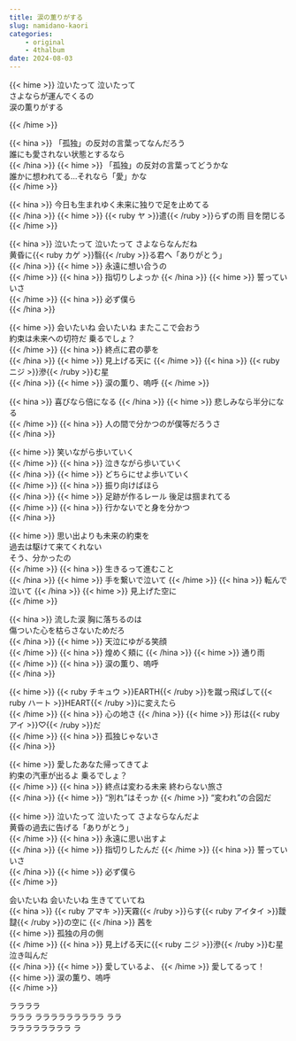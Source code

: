 ```yaml
---
title: 涙の薫りがする
slug: namidano-kaori
categories: 
    - original
    - 4thalbum
date: 2024-08-03
---
```


{{< hime >}}
泣いたって 泣いたって  
さよならが運んでくるの  
涙の薫りがする  

{{< /hime >}}

{{< hina >}}
「孤独」の反対の言葉ってなんだろう  
誰にも愛されない状態とするなら  
{{< /hina >}}
{{< hime >}}
「孤独」の反対の言葉ってどうかな  
誰かに想われてる…それなら「愛」かな  
{{< /hime >}}

{{< hina >}}
今日も生まれゆく未来に独りで足を止めてる  
{{< /hina >}}
{{< hime >}}
{{< ruby ヤ >}}遣{{< /ruby >}}らずの雨 目を閉じる  
{{< /hime >}}

{{< hina >}}
泣いたって 泣いたって さよならなんだね  
黄昏に{{< ruby カゲ >}}翳{{< /ruby >}}る君へ「ありがとう」  
{{< /hina >}}
{{< hime >}}
永遠に想い合うの  
{{< /hime >}}
{{< hina >}}
指切りしよっか
{{< /hina >}} 
{{< hime >}}
誓っていいさ  
{{< /hime >}}
{{< hina >}}
必ず僕ら  
{{< /hina >}}

{{< hime >}}
会いたいね 会いたいね またここで会おう  
約束は未来への切符だ 乗るでしょ？  
{{< /hime >}}
{{< hina >}}
終点に君の夢を  
{{< /hina >}}
{{< hime >}}
見上げる天に
{{< /hime >}}
{{< hina >}}
{{< ruby ニジ >}}滲{{< /ruby >}}む星  
{{< /hina >}}
{{< hime >}}
涙の薫り、嗚呼
{{< /hime >}}  

{{< hina >}}
喜びなら倍になる 
{{< /hina >}}
{{< hime >}}
悲しみなら半分になる  
{{< /hime >}}
{{< hina >}}
人の間で分かつのが僕等だろうさ  
{{< /hina >}}

{{< hime >}}
笑いながら歩いていく  
{{< /hime >}}
{{< hina >}}
泣きながら歩いていく  
{{< /hina >}}
{{< hime >}}
どちらにせよ歩いていく  
{{< /hime >}}
{{< hina >}}
振り向けばほら  
{{< /hina >}}
{{< hime >}}
足跡が作るレール 後足は掴まれてる  
{{< /hime >}}
{{< hina >}}
行かないでと身を分かつ  
{{< /hina >}}

{{< hime >}}
思い出よりも未来の約束を  
過去は駆けて来てくれない  
そう、分かったの  
{{< /hime >}}
{{< hina >}}
生きるって進むこと  
{{< /hina >}}
{{< hime >}}
手を繋いで泣いて
{{< /hime >}}
{{< hina >}}
転んで泣いて
{{< /hina >}}
{{< hime >}}
見上げた空に  
{{< /hime >}}

{{< hina >}}
流した涙 胸に落ちるのは  
傷ついた心を枯らさないためだろ  
{{< /hina >}}
{{< hime >}}
天泣にゆがる笑顔  
{{< /hime >}}
{{< hina >}}
煌めく頬に 
{{< /hina >}}
{{< hime >}}
通り雨  
{{< /hime >}}
{{< hina >}}
涙の薫り、嗚呼  
{{< /hina >}}

{{< hime >}}
{{< ruby チキュウ >}}EARTH{{< /ruby >}}を蹴っ飛ばして{{< ruby ハート >}}HEART{{< /ruby >}}に変えたら  
{{< /hime >}}
{{< hina >}}
心の地さ 
{{< /hina >}}
{{< hime >}}
形は{{< ruby アイ >}}♡{{< /ruby >}}だ  
{{< /hime >}}
{{< hina >}}
孤独じゃないさ  
{{< /hina >}}

{{< hime >}}
愛したあなた帰ってきてよ  
約束の汽車が出るよ 乗るでしょ？  
{{< /hime >}}
{{< hina >}}
終点は変わる未来 終わらない旅さ  
{{< /hina >}}
{{< hime >}}
“別れ”はそっか 
{{< /hime >}}
“変われ”の合図だ  

{{< hime >}}
泣いたって 泣いたって さよならなんだよ  
黄昏の過去に告げる「ありがとう」  
{{< /hime >}}
{{< hina >}}
永遠に思い出すよ  
{{< /hina >}}
{{< hime >}}
指切りしたんだ 
{{< /hime >}}
{{< hina >}}
誓っていいさ  
{{< /hina >}}
{{< hime >}}
必ず僕ら  
{{< /hime >}}

会いたいね 会いたいね 生きてていてね  
{{< hina >}}
{{< ruby アマキ >}}天霧{{< /ruby >}}らす{{< ruby アイタイ >}}靉靆{{< /ruby >}}の空に 
{{< /hina >}}
茜を  
{{< hime >}}
孤独の月の側  
{{< /hime >}}
{{< hina >}}
見上げる天に{{< ruby ニジ >}}滲{{< /ruby >}}む星  
泣き叫んだ  
{{< /hina >}}
{{< hime >}}
愛しているよ、
{{< /hime >}}
愛してるって！  
{{< hime >}}
涙の薫り、嗚呼  
{{< /hime >}}

ララララ  
ラララ ラララララララララ ララ  
ララララララララ ラ  